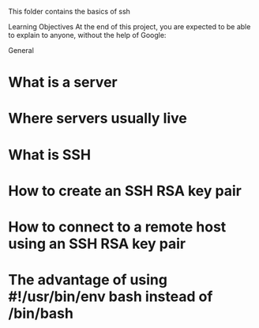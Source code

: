 This folder contains the basics of ssh

Learning Objectives
At the end of this project, you are expected to be able to explain to anyone, without the help of Google:

General
# What is a server
# Where servers usually live
# What is SSH
# How to create an SSH RSA key pair
# How to connect to a remote host using an SSH RSA key pair
# The advantage of using #!/usr/bin/env bash instead of /bin/bash
